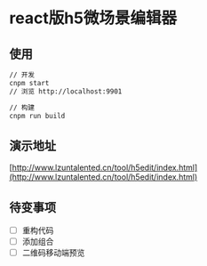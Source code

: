 # react版h5微场景编辑器

## 使用

```bash
// 开发
cnpm start
// 浏览 http://localhost:9901

// 构建
cnpm run build
```

## 演示地址
[http://www.lzuntalented.cn/tool/h5edit/index.html](http://www.lzuntalented.cn/tool/h5edit/index.html)

## 待变事项
- [ ] 重构代码
- [ ] 添加组合
- [ ] 二维码移动端预览